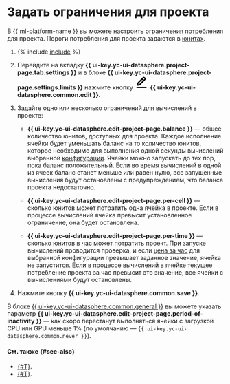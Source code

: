 # Задать ограничения для проекта

В {{ ml-platform-name }} вы можете настроить ограничения потребления для проекта. Пороги потребления для проекта задаются в [юнитах](../../pricing.md#unit).

1. {% include [include](../../../_includes/datasphere/ui-find-project.md) %}
1. Перейдите на вкладку **{{ ui-key.yc-ui-datasphere.project-page.tab.settings }}** и в блоке **{{ ui-key.yc-ui-datasphere.project-page.settings.limits }}** нажмите кнопку ![pencil](../../../_assets/pencil-line.svg) **{{ ui-key.yc-ui-datasphere.common.edit }}**.
1. Задайте одно или несколько ограничений для вычислений в проекте:

   * **{{ ui-key.yc-ui-datasphere.edit-project-page.balance }}** — общее количество юнитов, доступных для проекта. Каждое исполнение ячейки будет уменьшать баланс на то количество юнитов, которое необходимо для выполнения одной секунды вычислений выбранной [конфигурации](../../concepts/configurations.md). Ячейки можно запускать до тех пор, пока баланс положительный. Если во время вычислений в одной из ячеек баланс станет меньше или равен нулю, все запущенные вычисления будут остановлены с предупреждением, что баланса проекта недостаточно.
   
   * **{{ ui-key.yc-ui-datasphere.edit-project-page.per-cell }}** — сколько юнитов может потратить одна ячейка в проекте. Если в процессе вычислений ячейка превысит установленное ограничение, она будет остановлена.

   * **{{ ui-key.yc-ui-datasphere.edit-project-page.per-time }}** — сколько юнитов в час может потратить проект. При запуске вычислений проводится проверка, и если [цена за час](../../pricing.md#prices) для выбранной конфигурации превышает заданное значение, ячейка не запустится. Если в процессе вычислений в ячейке текущее потребление проекта за час превысит это значение, все ячейки с вычислениями будут остановлены.

1. Нажмите кнопку **{{ ui-key.yc-ui-datasphere.common.save }}**.

В блоке [{{ ui-key.yc-ui-datasphere.common.general }}](update.md) вы можете указать параметр **{{ ui-key.yc-ui-datasphere.edit-project-page.period-of-inactivity }}** — как скоро перестанут выполняться ячейки с загрузкой CPU или GPU меньше 1% (по умолчанию — `{{ ui-key.yc-ui-datasphere.common.never }}`).

#### См. также {#see-also}

* [{#T}](install-dependencies.md).
* [{#T}](control-compute-resources.md).

